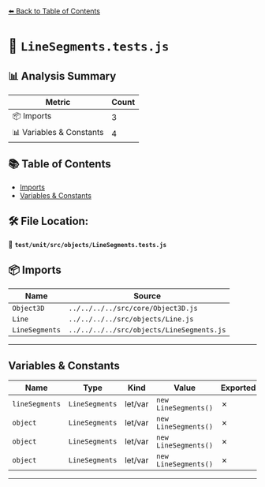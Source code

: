 [⬅️ Back to Table of Contents](../../../../index.md)

# 📄 `LineSegments.tests.js`

## 📊 Analysis Summary

| Metric | Count |
|--------|-------|
| 📦 Imports | 3 |
| 📊 Variables & Constants | 4 |

## 📚 Table of Contents

- [Imports](#imports)
- [Variables & Constants](#variables-constants)

## 🛠️ File Location:
📂 **`test/unit/src/objects/LineSegments.tests.js`**

## 📦 Imports

| Name | Source |
|------|--------|
| `Object3D` | `../../../../src/core/Object3D.js` |
| `Line` | `../../../../src/objects/Line.js` |
| `LineSegments` | `../../../../src/objects/LineSegments.js` |


---

## Variables & Constants

| Name | Type | Kind | Value | Exported |
|------|------|------|-------|----------|
| `lineSegments` | `LineSegments` | let/var | `new LineSegments()` | ✗ |
| `object` | `LineSegments` | let/var | `new LineSegments()` | ✗ |
| `object` | `LineSegments` | let/var | `new LineSegments()` | ✗ |
| `object` | `LineSegments` | let/var | `new LineSegments()` | ✗ |


---